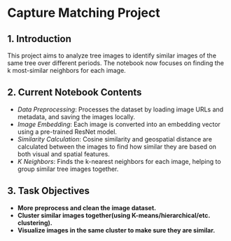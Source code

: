 # Capture Matching Project

## 1. Introduction
This project aims to analyze tree images to identify similar images of the same tree over different periods. The notebook now focuses on finding the k most-similar neighbors for each image.

## 2. Current Notebook Contents
- *Data Preprocessing*: Processes the dataset by loading image URLs and metadata, and saving the images locally.
- *Image Embedding*: Each image is converted into an embedding vector using a pre-trained ResNet model.
- *Similarity Calculation*: Cosine similarity and geospatial distance are calculated between the images to find how similar they are based on both visual and spatial features.
- *K Neighbors*: Finds the k-nearest neighbors for each image, helping to group similar tree images together.

## 3. Task Objectives
- **More preprocess and clean the image dataset.**
- **Cluster similar images together(using K-means/hierarchical/etc. clustering).**
- **Visualize images in the same cluster to make sure they are similar.**
